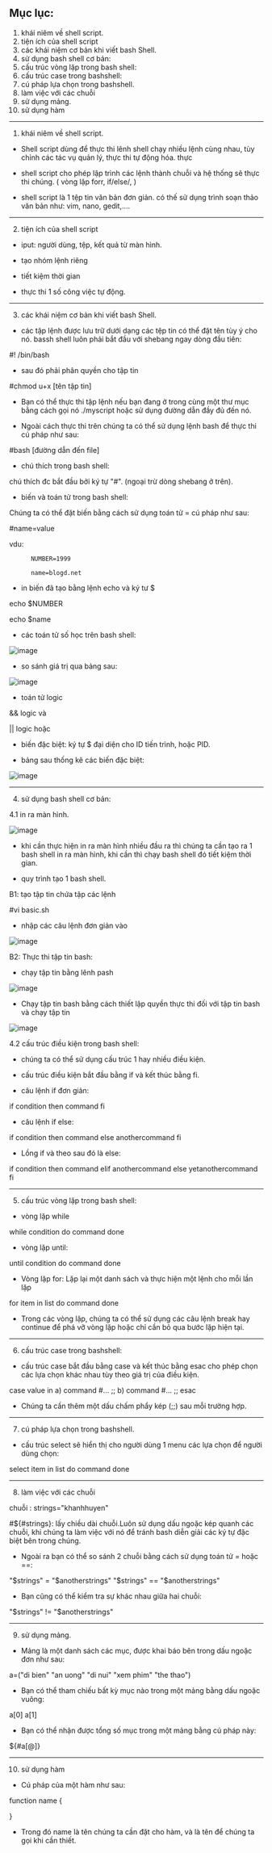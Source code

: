 Mục lục:
-----------------------------------------------------------------------
1. khái niêm về shell script.
2. tiện ích của shell script
3. các khái niệm cơ bản khi viết bash Shell.
4. sử dụng bash shell cơ bản:
5. cấu trúc vòng lặp trong bash shell:
6. cấu trúc case trong bashshell:
7. cú pháp lựa chọn trong bashshell.
8. làm việc với các chuỗi
9. sử dụng mảng.
10. sử dụng hàm
-------------------------------------------------------------------------


1. khái niêm về shell script.

- Shell script dùng để thực thi lênh shell chạy nhiều lệnh cùng nhau, tùy chỉnh các tác vụ quản lý, thực thi tự động hóa. 
thực
- shell script cho phép lập trình các lệnh thành chuỗi và hệ thống sẽ thực thi chúng. ( vòng lặp forr, if/else/,  )

- shell script là 1 tệp tin văn bản đơn giản. có thế sử dụng trình soạn thảo văn bản như: vim, nano, gedit,....

-------------------------------------------------------------------------

2. tiện ích của shell script

- iput: người dùng, tệp, kết quả từ màn hình.

- tạo nhóm lệnh riêng

- tiết kiệm thời gian

- thực thi 1 số công việc tự động.

-------------------------------------------------------------------------

3. các khái niệm cơ bản khi viết bash Shell.

- các tập lệnh được lưu trữ dưới dạng các tệp tin có thể đặt tên tùy ý cho nó. bassh shell luôn phải bắt đầu với shebang ngay dòng đầu tiên:

#! /bin/bash

- sau đó phải phân quyền cho tập tin 

#chmod u+x [tên tập tin]

- Bạn có thể thực thi tập lệnh nếu bạn đang ở trong cùng một thư mục bằng cách gọi nó ./myscript hoặc sử dụng đường dẫn đầy đủ đến nó.

- Ngoài cách thực thi trên chúng ta có thể sử dụng lệnh bash để thực thi cú pháp như sau:

#bash [đường dẫn đến file]

- chú thích trong bash shell:

chú thích đc bắt đầu bởi ký tự "#".  (ngoại trừ dòng shebang ở trên).

- biến và toán tử trong bash shell:

Chúng ta có thể đặt biến bằng cách sử dụng toán tử = cú pháp như sau:

#name=value

vdu:

          NUMBER=1999

          name=blogd.net
          
- in biến đã tạo bằng lệnh echo và ký tư $

echo $NUMBER

echo $name

- các toán tử số học trên bash shell:

![image](https://user-images.githubusercontent.com/95491130/181674634-5de6ab7e-1b47-4bef-aea3-48b2e84a2924.png)

- so sánh giá trị qua bảng sau:

![image](https://user-images.githubusercontent.com/95491130/181674713-fc28c0a6-3e90-44cb-8162-637846d0ae25.png)

- toán tử  logic

&& logic và

|| logic hoặc

- biến đặc biệt: ký tự $ đại diện cho ID tiến trình, hoặc PID.

- bảng sau thống kê các biến đặc biệt:

![image](https://user-images.githubusercontent.com/95491130/181674948-18b8dc6b-10ae-4e3d-bd2d-699f841f42d5.png)

-------------------------------------------------------------------------

4. sử dụng bash shell cơ bản:

4.1 in ra màn hình.

![image](https://user-images.githubusercontent.com/95491130/181675223-e43bcef6-feff-4e0c-b906-3f8d635ac052.png)

- khi cần thực hiện in ra màn hình nhiều đầu ra thì chúng ta cần tạo ra 1 bash shell in ra màn hình, khi cần thì chạy bash shell đó tiết kiệm thời gian.

- quy trình tạo 1 bash shell.

B1: tạo tập tin chứa tập các lệnh 

#vi basic.sh

- nhập các câu lệnh đơn giản vào

![image](https://user-images.githubusercontent.com/95491130/181676150-3742dfa8-22cb-49e8-9f69-e80d5e79aec2.png)

B2: Thực thi tập tin bash:

- chạy tập tin bằng lênh pash

![image](https://user-images.githubusercontent.com/95491130/181676304-8f074c83-a394-4c79-9321-1e3efaa83760.png)

- Chạy tập tin bash bằng cách thiết lập quyền thực thi đối với tập tin bash và chạy tập tin

![image](https://user-images.githubusercontent.com/95491130/181676419-90e26890-fad7-4125-bceb-d1ddfb00326e.png)

4.2 cấu trúc điều kiện trong bash shell:

- chúng ta có thể sử dụng cấu trúc 1 hay nhiều điều kiện. 

- cấu trúc điều kiện bắt đầu bằng if và kết thúc bằng fi.

- câu lệnh if đơn giản:

if condition
then
    command
fi

- câu lệnh if else:

if condition
then
  command
else
  anothercommand
fi

- Lồng if và theo sau đó là else:

if condition
then
  command
elif
  anothercommand
else
  yetanothercommand
fi

-------------------------------------------------------------------------

5. cấu trúc vòng lặp trong bash shell:

- vòng lặp while

while condition
do
  command
done

- vòng lặp until:

until condition
do
  command
done

- Vòng lặp for: Lặp lại một danh sách và thực hiện một lệnh cho mỗi lần lặp

for item in list
do
  command
done

- Trong các vòng lặp, chúng ta có thể sử dụng các câu lệnh break hay continue để phá vỡ vòng lặp hoặc chỉ cần bỏ qua bước lặp hiện tại.

-------------------------------------------------------------------------

6. cấu trúc case trong bashshell:

- cấu trúc case bắt đầu bằng case và kết thúc bằng esac cho phép chọn các lựa chọn khác nhau tùy theo giá trị của điều kiện.

case value in
  a)
    command
    #...
    ;;
  b)
    command
    #...
    ;;
esac

- Chúng ta cần thêm một dấu chấm phẩy kép (;;) sau mỗi trường hợp.

-------------------------------------------------------------------------

7. cú pháp lựa chọn trong bashshell.

- cấu trúc select sẽ hiển thị cho người dùng 1 menu các lựa chọn để người dùng chọn:

select item in list
do
  command
done

-------------------------------------------------------------------------

8. làm việc với các chuỗi

chuỗi : strings="khanhhuyen"

#${#strings}: lấy chiều dài chuỗi.Luôn sử dụng dấu ngoặc kép quanh các chuỗi, khi chúng ta làm việc với nó để tránh bash diễn giải các ký tự đặc biệt bên trong chúng.

- Ngoài ra bạn có thể so sánh 2 chuỗi bằng cách sử dụng toán tử = hoặc ==:

"$strings" = "$anotherstrings" "$strings" == "$anotherstrings"

- Bạn cũng có thể kiểm tra sự khác nhau giữa hai chuỗi:

"$strings" != "$anotherstrings"

-------------------------------------------------------------------------

9. sử dụng mảng.

- Mảng là một danh sách các mục, được khai báo bên trong dấu ngoặc đơn như sau:

a=("di bien" "an uong" "di nui" "xem phim" "the thao")

- Bạn có thể tham chiếu bất kỳ mục nào trong một mảng bằng dấu ngoặc vuông:

a[0]
a[1]

- Bạn có thể nhận được tổng số mục trong một mảng bằng cú pháp này:

${#a[@]}

-------------------------------------------------------------------------

10. sử dụng hàm

- Cú pháp của một hàm như sau:

function name {

}

- Trong đó name là tên chúng ta cần đặt cho hàm, và là tên để chúng ta gọi khi cần thiết.


























 












